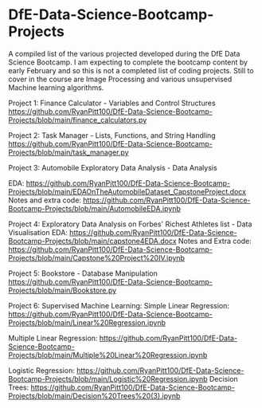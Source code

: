 # DfE-Data-Science-Bootcamp-Projects
A compiled list of the various projected developed during the DfE Data Science Bootcamp. I am expecting to complete the bootcamp content by early February and so this is not a completed list of coding projects. Still to cover in the course are Image Processing and various unsupervised Machine learning algorithms. 


Project 1: Finance Calculator -  Variables and Control Structures
https://github.com/RyanPitt100/DfE-Data-Science-Bootcamp-Projects/blob/main/finance_calculators.py

Project 2: Task Manager - Lists, Functions, and String Handling
https://github.com/RyanPitt100/DfE-Data-Science-Bootcamp-Projects/blob/main/task_manager.py

Project 3: Automobile Exploratory Data Analysis - Data Analysis

EDA:
https://github.com/RyanPitt100/DfE-Data-Science-Bootcamp-Projects/blob/main/EDAOnTheAutomobileDataset_CapstoneProject.docx
Notes and extra code: 
https://github.com/RyanPitt100/DfE-Data-Science-Bootcamp-Projects/blob/main/AutomobileEDA.ipynb

Project 4: Exploratory Data Analysis on Forbes' Richest Athletes list - Data Visualisation
EDA: 
https://github.com/RyanPitt100/DfE-Data-Science-Bootcamp-Projects/blob/main/capstone4EDA.docx
Notes and Extra code: 
https://github.com/RyanPitt100/DfE-Data-Science-Bootcamp-Projects/blob/main/Capstone%20Project%20IV.ipynb

Project 5: Bookstore - Database Manipulation
https://github.com/RyanPitt100/DfE-Data-Science-Bootcamp-Projects/blob/main/Bookstore.py


Project 6: Supervised Machine Learning: 
Simple Linear Regression:
https://github.com/RyanPitt100/DfE-Data-Science-Bootcamp-Projects/blob/main/Linear%20Regression.ipynb

Multiple Linear Regression: 
https://github.com/RyanPitt100/DfE-Data-Science-Bootcamp-Projects/blob/main/Multiple%20Linear%20Regression.ipynb

Logistic Regression: 
https://github.com/RyanPitt100/DfE-Data-Science-Bootcamp-Projects/blob/main/Logistic%20Regression.ipynb
Decision Trees: 
https://github.com/RyanPitt100/DfE-Data-Science-Bootcamp-Projects/blob/main/Decision%20Trees%20(3).ipynb

